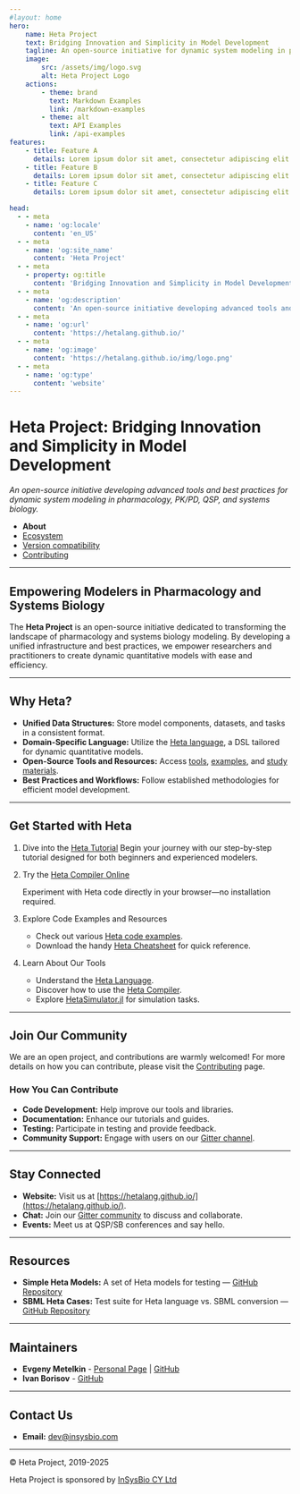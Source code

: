 ```yaml
---
#layout: home
hero:
    name: Heta Project
    text: Bridging Innovation and Simplicity in Model Development
    tagline: An open-source initiative for dynamic system modeling in pharmacology, PK/PD, QSP, and systems biology.
    image:
        src: /assets/img/logo.svg
        alt: Heta Project Logo
    actions:
        - theme: brand
          text: Markdown Examples
          link: /markdown-examples
        - theme: alt
          text: API Examples
          link: /api-examples
features:
    - title: Feature A
      details: Lorem ipsum dolor sit amet, consectetur adipiscing elit
    - title: Feature B
      details: Lorem ipsum dolor sit amet, consectetur adipiscing elit
    - title: Feature C
      details: Lorem ipsum dolor sit amet, consectetur adipiscing elit

head:
  - - meta
    - name: 'og:locale'
      content: 'en_US'
  - - meta
    - name: 'og:site_name'
      content: 'Heta Project'
  - - meta
    - property: og:title
      content: 'Bridging Innovation and Simplicity in Model Development'
  - - meta
    - name: 'og:description'
      content: 'An open-source initiative developing advanced tools and best practices for dynamic system modeling in pharmacology, PK/PD, QSP, and systems biology.'
  - - meta
    - name: 'og:url'
      content: 'https://hetalang.github.io/'
  - - meta
    - name: 'og:image'
      content: 'https://hetalang.github.io/img/logo.png'
  - - meta
    - name: 'og:type'
      content: 'website'
---
```


# Heta Project: Bridging Innovation and Simplicity in Model Development

*An open-source initiative developing advanced tools and best practices for dynamic system modeling in pharmacology, PK/PD, QSP, and systems biology.*

- **About**
- [Ecosystem](ecosystem.md)
- [Version compatibility](compatibility.md)
- [Contributing](contributing.md)

---

## Empowering Modelers in Pharmacology and Systems Biology

The **Heta Project** is an open-source initiative dedicated to transforming the landscape of pharmacology and systems biology modeling. By developing a unified infrastructure and best practices, we empower researchers and practitioners to create dynamic quantitative models with ease and efficiency.

---

## Why Heta?

- **Unified Data Structures:** Store model components, datasets, and tasks in a consistent format.
- **Domain-Specific Language:** Utilize the [Heta language](/specifications/), a DSL tailored for dynamic quantitative models.
- **Open-Source Tools and Resources:** Access [tools](ecosystem?id=Heta-supporting-tools), [examples](ecosystem?id=Open-source-QSP-platforms), and [study materials](resources/).
- **Best Practices and Workflows:** Follow established methodologies for efficient model development.

---
## Get Started with Heta

1. Dive into the [Heta Tutorial](/resources/?id=heta-tutorial)
    Begin your journey with our step-by-step tutorial designed for both beginners and experienced modelers.

2. Try the [Heta Compiler Online](https://heta-online.insysbio.com/)

    Experiment with Heta code directly in your browser—no installation required.

3. Explore Code Examples and Resources

    - Check out various [Heta code examples](/specifications/cases).
    - Download the handy [Heta Cheatsheet](/files/heta-cheatsheet.pdf) for quick reference.

4. Learn About Our Tools

    - Understand the [Heta Language](/specifications/).
    - Discover how to use the [Heta Compiler](/hetacompiler/).
    - Explore [HetaSimulator.jl](https://hetalang.github.io/HetaSimulator.jl/stable/) for simulation tasks.

---

## Join Our Community

We are an open project, and contributions are warmly welcomed! For more details on how you can contribute, please visit the [Contributing](contributing) page.

### How You Can Contribute

- **Code Development:** Help improve our tools and libraries.
- **Documentation:** Enhance our tutorials and guides.
- **Testing:** Participate in testing and provide feedback.
- **Community Support:** Engage with users on our [Gitter channel](https://gitter.im/hetalang/community?source=orgpage).

---

## Stay Connected

- **Website:** Visit us at [https://hetalang.github.io/](https://hetalang.github.io/).
- **Chat:** Join our [Gitter community](https://gitter.im/hetalang/community?utm_source=badge&utm_medium=badge&utm_campaign=pr-badge) to discuss and collaborate.
- **Events:** Meet us at QSP/SB conferences and say hello.

---

## Resources

- **Simple Heta Models:** A set of Heta models for testing — [GitHub Repository](https://github.com/hetalang/simple-heta-models)
- **SBML Heta Cases:** Test suite for Heta language vs. SBML conversion — [GitHub Repository](https://github.com/hetalang/sbml-heta-cases)

---

## Maintainers

- **Evgeny Metelkin** - [Personal Page](https://metelkin.me) | [GitHub](https://github.com/metelkin)
- **Ivan Borisov** - [GitHub](https://github.com/ivborissov)

---

## Contact Us

- **Email:** [dev@insysbio.com](mailto:dev@insysbio.com)

---

© Heta Project, 2019-2025

Heta Project is sponsored by [InSysBio CY Ltd](https://insysbio.com)
